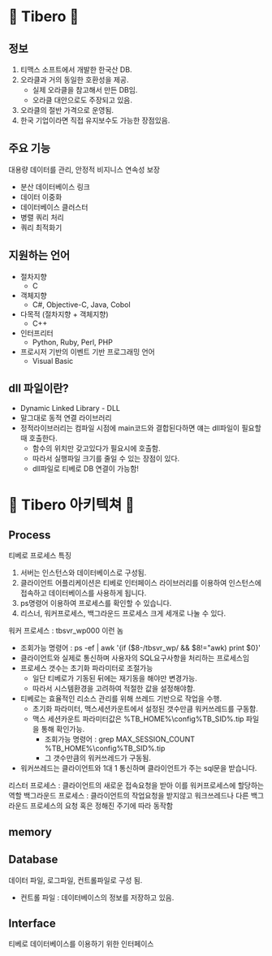 # 🦎 Tibero 🦎

## 정보
1. 티맥스 소프트에서 개발한 한국산 DB.
2. 오라클과 거의 동일한 호환성을 제공.
	* 실제 오라클을 참고해서 만든 DB임.
	* 오라클 대안으로도 주장되고 있음.
3. 오라클의 절반 가격으로 운영됨.
4. 한국 기업이라면 직접 유지보수도 가능한 장점있음.

## 주요 기능
대용량 데이터를 관리, 안정적 비지니스 연속성 보장
* 분산 데이터베이스 링크
* 데이터 이중화
* 데이터베이스 클러스터
* 병렬 쿼리 처리
* 쿼리 최적화기

## 지원하는 언어
* 절차지향
	* C
* 객체지향
	* C#, Objective-C, Java, Cobol
* 다목적 (절차지향 + 객체지향)
	* C++
* 인터프리터
	* Python, Ruby, Perl, PHP
* 프로시저 기반의 이벤트 기반 프로그래밍 언어
	* Visual Basic

## dll 파일이란?
* Dynamic Linked Library - DLL
* 말그대로 동적 연결 라이브러리
* 정적라이브러리는 컴파일 시점에 main코드와 결합된다하면 얘는 dll파일이 필요할 때 호출한다.
	* 함수의 위치만 갖고있다가 필요시에 호출함.
	* 따라서 실행파일 크기를 줄일 수 있는 장점이 있다.
	* dll파일로 티베로 DB 연결이 가능함!  



#  🦎 Tibero 아키텍쳐 🦎
## Process
티베로 프로세스 특징
1. 서버는 인스턴스와 데이터베이스로 구성됨.  
2. 클라이언트 어플리케이션은 티베로 인터페이스 라이브러리를 이용하여 인스턴스에 접속하고 데이터베이스를 사용하게 됩니다.
3. ps명령어 이용하여 프로세스를 확인할 수 있습니다.
4. 리스너, 워커프로세스, 백그라운드 프로세스 크게 세개로 나눌 수 있다.

워커 프로세스 : tbsvr_wp000 이런 놈  
* 조회가능 명령어 : ps -ef | awk '{if ($8-/tbsvr_wp/ && $8!="awk) print $0}'  
* 클라이언트와 실제로 통신하며 사용자의 SQL요구사항을 처리하는 프로세스임
* 프로세스 갯수는 초기화 파라미터로 조절가능
	* 일단 티베로가 기동된 뒤에는 재기동을 해야만 변경가능.
	* 따라서 시스템환경을 고려하여 적절한 값을 설정해야함.
* 티베로는 효율적인 리소스 관리를 위해 쓰레드 기반으로 작업을 수행.
	* 초기화 파라미터, 맥스세션카운트에서 설정된 갯수만큼 워커쓰레드를 구동함.
	* 맥스 세션카운트 파라미터값은 %TB_HOME%\config\%TB_SID%.tip 파일을 통해 확인가능.
		* 조회가능 명령어 : grep MAX_SESSION_COUNT %TB_HOME%\config\%TB_SID%.tip
		* 그 갯수만큼의 워커쓰레드가 구동됨.
* 워커쓰레드는 클라이언트와 1대 1 통신하며 클라이언트가 주는 sql문을 받습니다.

리스터 프로세스 : 클라이언트의 새로운 접속요청을 받아 이를 워커프로세스에 할당하는 역할
백그라운드 프로세스 : 클라이언트의 작업요청을 받지않고 워크쓰레드나 다른 백그라운드 프로세스의 요청 혹은 정해진 주기에 따라 동작함

## memory
## Database
데이터 파일, 로그파일, 컨트롤파일로 구성 됨.
* 컨트롤 파일 : 데이터베이스의 정보를 저장하고 있음.

## Interface
티베로 데이터베이스를 이용하기 위한 인터페이스

